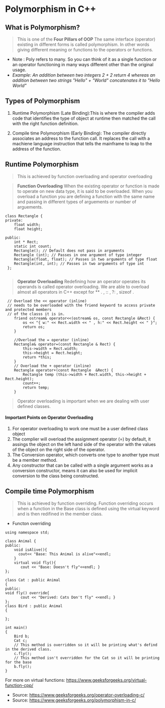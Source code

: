 # Polymorphism in C++

 ## What is Polymorphism? 
> This is one of the **Four Pillars of OOP**
> The same interface (operator) existing in different forms is called polymorphism.
> In other words giving different meaning or functions to the operators or functions.
- Note : Poly refers to many. So you can think of it as a single function or an operator functioning in many ways different other than the original usage.
- *Example: 
    An addition between two integers 2 + 2 return 4
    whereas an addition between two strings "Hello" + "World" concatenates it to "Hello World"*

## Types of Polymorphism
1. Runtime Polymorphism (Late Binding):This is where the compiler adds code that identifies the type of object at runtime then matched the call with the right function definition. 

1. Compile time Polymorphism (Early Binding): The compiler directly associates an address to the function call. It replaces the call with a machiene language instruction that tells the mainframe to leap to the address of the function. 

## Runtime Polymorphism 
> This is achieved by function overloading and operator overloading

> **Function Overloading**
> When the existing operator or function is made to operate on new data type, it is said to be overloaded.
> When you overload a function you are defining a function with the same name and passing in different types of arguements or number of arguements. 
```
class Rectangle {
private:
	float width;
	float height;

public:
	int * Rect;
	static int count;
	Rectangle(); // Default does not pass in arguments
	Rectangle (int); // Passes in one argument of type integer 
	Rectangle(float, float); // Passes in two arguments of type float
	Rectangle(int, int); // Passes in two arguments of type int 
 };


```
> **Operator Overloading** 
> Redefining how an operator operates its operands is called operator overloading.
> We are able to overload almost all operators in C++ except for ** . , :: , ?: , sizeof . 
```
 // Overload the << operator (inline)
 // needs to be overloaded with the friend keyword to access private and protected members 
 // of the classs it is in.
	friend ostream& operator<<(ostream& os, const Rectangle &Rect) {
		os << "{ w:" << Rect.width << " , h:" << Rect.height << " }";
		return os;
	}
	
	//Overload the = operator (inline) 
	Rectangle& operator=(const Rectangle & Rect) {
		this->width = Rect.width;
		this->height = Rect.height;
		return *this;
	}
	// Overload the + operator (inline)
	Rectangle operator+(const Rectangle  &Rect) {
		Rectangle temp (this->width + Rect.width, this->height + Rect.height);
		count++;
		return temp;	
	}
```
> Operator overloading is important when we are dealing with user defined classes. 

#### Important Points on Operator Overloading 
 1. For operator overloading to work one must be a user defined class object 
 1. The complier will overload the assignment operator (=) by default, it assings the object on the left hand side of the operator with the values of the object on the right side of the operator.
 1. The Conversion operator, which converts one type to another type must be a member method. 
 1. Any constructor that can be called with a single argument works as a conversion constructor, means it can also be used for implicit conversion to the class being constructed. 
 
 

## Compile time Polymorphism
> This is achieved by function overriding.
> Function overriding occurs when a function in the Base class is defined using the virtual keyword and is then redifined in the member class.
* Functon overriding 
```
using namespace std;

class Animal { 
public: 
    void isAlive(){
      cout<< "Base: This Animal is alive"<<endl;
    }
    virtual void fly(){
       cout << "Base: Doesn't fly"<<endl; } 
}; 
  
class Cat : public Animal 
{ 
public: 
void fly() override{
       cout << "Derived: Cats Don't fly" <<endl; } 
}; 
class Bird : public Animal 
{ 

}; 
  
int main() 
{ 
    Bird b;
    Cat c; 
    // This method is overridden so it will be printing what's defind in the derived class.
    c.fly();
    // This method isn't overridden for the Cat so it will be printing for the base
    b.fly();
}
```
For more on virtual functions:  https://www.geeksforgeeks.org/virtual-function-cpp/


- Source: https://www.geeksforgeeks.org/operator-overloading-c/
- Source: https://www.geeksforgeeks.org/polymorphism-in-c/
